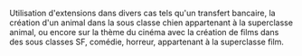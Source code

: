 Utilisation d'extensions dans divers cas tels qu'un transfert bancaire, la création d'un animal dans la sous classe chien appartenant à la superclasse animal,
ou encore sur la thème du cinéma avec la création de films dans des sous classes SF, comédie, horreur, appartenant à la superclasse film.
